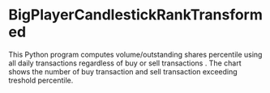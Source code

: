 # BigPlayerCandlestickRankTransformed
 This Python program computes volume/outstanding shares percentile using all daily transactions regardless of buy or sell transactions . The chart shows the number of buy transaction and sell transaction exceeding treshold percentile.
